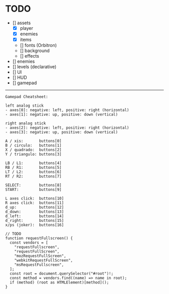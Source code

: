 # TODO

- [] assets
  - [x] player
  - [x] enemies
  - [x] items
  - [] fonts (Orbitron)
  - [] background
  - [] effects
- [] enemies
- [] levels (declarative)
- [] UI
- [] HUD
- [] gamepad

---

```
Gamepad Cheatsheet:

left analog stick
- axes[0]: negative: left, positive: right (horizontal)
- axes[1]: negative: up, positive: down (vertical)

right analog stick
- axes[2]: negative: left, positive: right (horizontal)
- axes[3]: negative: up, positive: down (vertical)

A / xis:       buttons[0]
B / circulo:   buttons[1]
X / quadrado:  buttons[2]
Y / triangulo: buttons[3]

LB / L1:       buttons[4]
RB / R1:       buttons[5]
LT / L2:       buttons[6]
RT / R2:       buttons[7]

SELECT:        buttons[8]
START:         buttons[9]

L axes click:  buttons[10]
R axes click:  buttons[11]
d_up:          buttons[12]
d_down:        buttons[13]
d_left:        buttons[14]
d_right:       buttons[15]
x/ps (joker):  buttons[16]
```

```
// TODO
function requestFullscreen() {
  const vendors = [
    "requestFullscreen",
    "requestFullScreen",
    "mozRequestFullScreen",
    "webkitRequestFullScreen",
    "msRequestFullscreen",
  ];
  const root = document.querySelector("#root")!;
  const method = vendors.find((name) => name in root);
  if (method) (root as HTMLElement)[method]();
}

```
